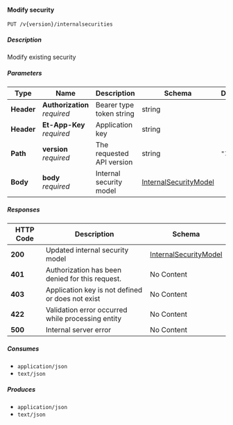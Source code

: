 
<a name="internalsecurities_modifysecurity"></a>
#### Modify security
```
PUT /v{version}/internalsecurities
```


##### Description
Modify existing security


##### Parameters

|Type|Name|Description|Schema|Default|
|---|---|---|---|---|
|**Header**|**Authorization**  <br>*required*|Bearer type token string|string||
|**Header**|**Et-App-Key**  <br>*required*|Application key|string||
|**Path**|**version**  <br>*required*|The requested API version|string|`"1"`|
|**Body**|**body**  <br>*required*|Internal security model|[InternalSecurityModel](#internalsecuritymodel)||


##### Responses

|HTTP Code|Description|Schema|
|---|---|---|
|**200**|Updated internal security model|[InternalSecurityModel](#internalsecuritymodel)|
|**401**|Authorization has been denied for this request.|No Content|
|**403**|Application key is not defined or does not exist|No Content|
|**422**|Validation error occurred while processing entity|No Content|
|**500**|Internal server error|No Content|


##### Consumes

* `application/json`
* `text/json`


##### Produces

* `application/json`
* `text/json`




